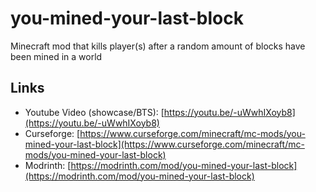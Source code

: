 # you-mined-your-last-block
Minecraft mod that kills player(s) after a random amount of blocks have been mined in a world

## Links
- Youtube Video (showcase/BTS): [https://youtu.be/-uWwhIXoyb8](https://youtu.be/-uWwhIXoyb8)
- Curseforge: [https://www.curseforge.com/minecraft/mc-mods/you-mined-your-last-block](https://www.curseforge.com/minecraft/mc-mods/you-mined-your-last-block)
- Modrinth: [https://modrinth.com/mod/you-mined-your-last-block](https://modrinth.com/mod/you-mined-your-last-block)

